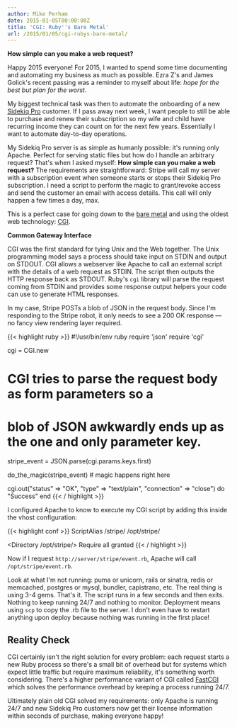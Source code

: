 ```yaml
---
author: Mike Perham
date: 2015-01-05T00:00:00Z
title: 'CGI: Ruby''s Bare Metal'
url: /2015/01/05/cgi-rubys-bare-metal/
---
```


**How simple can you make a web request?**

Happy 2015 everyone!  For 2015, I wanted to spend some time documenting and automating my
business as much as possible.  Ezra Z's and James Golick's recent passing was a reminder to
myself about life: *hope for the best but plan for the worst*.

My biggest technical task was then to automate the onboarding of a new [Sidekiq Pro][1] customer.  If I
pass away next week, I want people to still be able to purchase and renew their subscription
so my wife and child have recurring income they can count on for the next few years.  Essentially
I want to automate day-to-day operations.

My Sidekiq Pro server is as simple as humanly possible: it's running only Apache.  Perfect for serving
static files but how do I handle an arbitrary request?  That's when
I asked myself: **How simple can you make a web request?**  The requirements are straightforward: Stripe
will call my server with a subscription event when someone starts or stops their Sidekiq Pro
subscription.  I need a script to perform the magic to grant/revoke access and send the customer an email
with access details.  This call will only happen a few times a day, max.

This is a perfect case for going down to the [bare metal][2] and using the oldest web technology: [CGI][3].

**Common Gateway Interface**

CGI was the first standard for tying Unix and the Web together.  The Unix programming model says a process
should take input on STDIN and output on STDOUT.  CGI allows a webserver like Apache to call an external
script with the details of a web request as STDIN.  The script then outputs the HTTP response back as STDOUT.
Ruby's `cgi` library will parse the request coming from STDIN and provides some response output helpers
your code can use to generate HTML responses.

In my case, Stripe POSTs a blob of JSON in the request body. Since I'm responding to the Stripe robot, it only
needs to see a 200 OK response &mdash; no fancy view rendering layer required.

{{< highlight ruby >}}
#!/usr/bin/env ruby
require 'json'
require 'cgi'

cgi = CGI.new
# CGI tries to parse the request body as form parameters so a
# blob of JSON awkwardly ends up as the one and only parameter key.
stripe_event = JSON.parse(cgi.params.keys.first)

do_the_magic(stripe_event) # magic happens right here

cgi.out("status" => "OK", "type" => "text/plain", "connection" => "close") do
  "Success"
end
{{< / highlight >}}

I configured Apache to know to execute my CGI script by adding this inside the vhost configuration:

{{< highlight conf >}}
ScriptAlias /stripe/ /opt/stripe/

<Directory /opt/stripe/>
  Require all granted
</Directory>
{{< / highlight >}}

Now if I request `http://server/stripe/event.rb`, Apache will call `/opt/stripe/event.rb`.

Look at what I'm not running: puma or unicorn, rails or sinatra, redis or memcached, postgres or mysql, bundler,
capistrano, etc.
The real thing is using 3-4 gems.  That's it.  The script runs in a few seconds and then exits.  Nothing
to keep running 24/7 and nothing to monitor. Deployment means using `scp` to copy the .rb file to the server.  I
don't even have to restart anything upon deploy because nothing was running in the first place!

## Reality Check

CGI certainly isn't the right solution for every problem: each request starts a new Ruby process so there's a
small bit of overhead but for systems which expect little traffic but require maximum reliability, it's
something worth considering.  There's a higher performance variant of CGI called [FastCGI][4] which
solves the performance overhead by keeping a process running 24/7.

Ultimately plain old CGI solved my requirements: only Apache is running 24/7 and new Sidekiq Pro customers
now get their license information within seconds of purchase, making everyone happy!

 [1]: http://sidekiq.org/
 [2]: http://www.boblee.com/images/bear_guitar.jpg
 [3]: http://www.ruby-doc.org/stdlib-2.2.0/libdoc/cgi/rdoc/CGI.html
 [4]: http://www.fastcgi.com/
